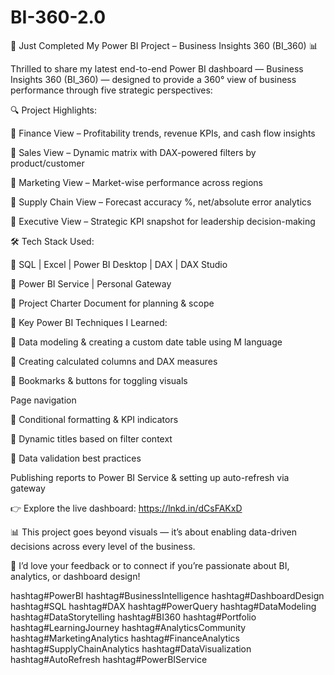 # BI-360-2.0
🚀 Just Completed My Power BI Project – Business Insights 360 (BI_360) 📊

Thrilled to share my latest end-to-end Power BI dashboard — Business Insights 360 (BI_360) — designed to provide a 360° view of business performance through five strategic perspectives:

🔍 Project Highlights:

🔷 Finance View – Profitability trends, revenue KPIs, and cash flow insights

🔷 Sales View – Dynamic matrix with DAX-powered filters by product/customer

🔷 Marketing View – Market-wise performance across regions

🔷 Supply Chain View – Forecast accuracy %, net/absolute error analytics

🔷 Executive View – Strategic KPI snapshot for leadership decision-making

🛠 Tech Stack Used:

🔷 SQL | Excel | Power BI Desktop | DAX | DAX Studio

🔷 Power BI Service | Personal Gateway

🔷 Project Charter Document for planning & scope

🎯 Key Power BI Techniques I Learned:

🔹 Data modeling & creating a custom date table using M language

🔹 Creating calculated columns and DAX measures

🔹 Bookmarks & buttons for toggling visuals

Page navigation

🔹 Conditional formatting & KPI indicators

🔹 Dynamic titles based on filter context

🔹 Data validation best practices

Publishing reports to Power BI Service & setting up auto-refresh via gateway

👉 Explore the live dashboard: https://lnkd.in/dCsFAKxD

📊 This project goes beyond visuals — it’s about enabling data-driven decisions across every level of the business.

💬 I’d love your feedback or to connect if you’re passionate about BI, analytics, or dashboard design!

hashtag#PowerBI hashtag#BusinessIntelligence hashtag#DashboardDesign hashtag#SQL hashtag#DAX hashtag#PowerQuery hashtag#DataModeling hashtag#DataStorytelling hashtag#BI360 hashtag#Portfolio hashtag#LearningJourney hashtag#AnalyticsCommunity hashtag#MarketingAnalytics hashtag#FinanceAnalytics hashtag#SupplyChainAnalytics hashtag#DataVisualization hashtag#AutoRefresh hashtag#PowerBIService
